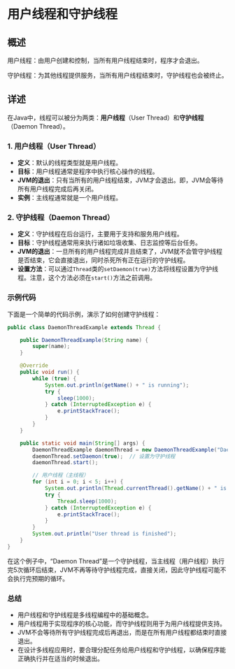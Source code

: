 # 用户线程和守护线程

## 概述

用户线程：由用户创建和控制，当所有用户线程结束时，程序才会退出。

守护线程：为其他线程提供服务，当所有用户线程结束时，守护线程也会被终止。

## 详述

在Java中，线程可以被分为两类：**用户线程**（User Thread）和**守护线程**（Daemon Thread）。

### 1. 用户线程（User Thread）

- **定义**：默认的线程类型就是用户线程。
- **目标**：用户线程通常是程序中执行核心操作的线程。
- **JVM的退出**：只有当所有的用户线程结束，JVM才会退出。即，JVM会等待所有用户线程完成后再关闭。
- **实例**：主线程通常就是一个用户线程。

### 2. 守护线程（Daemon Thread）

- **定义**：守护线程在后台运行，主要用于支持和服务用户线程。
- **目标**：守护线程通常用来执行诸如垃圾收集、日志监控等后台任务。
- **JVM的退出**：一旦所有的用户线程完成并且结束了，JVM就不会管守护线程是否结束，它会直接退出，同时杀死所有正在运行的守护线程。
- **设置方法**：可以通过`Thread`类的`setDaemon(true)`方法将线程设置为守护线程。注意，这个方法必须在`start()`方法之前调用。

### 示例代码

下面是一个简单的代码示例，演示了如何创建守护线程：

```java
public class DaemonThreadExample extends Thread {

    public DaemonThreadExample(String name) {
        super(name);
    }

    @Override
    public void run() {
        while (true) {
            System.out.println(getName() + " is running");
            try {
                sleep(1000);
            } catch (InterruptedException e) {
                e.printStackTrace();
            }
        }
    }

    public static void main(String[] args) {
        DaemonThreadExample daemonThread = new DaemonThreadExample("Daemon Thread");
        daemonThread.setDaemon(true);  // 设置为守护线程
        daemonThread.start();

        // 用户线程（主线程）
        for (int i = 0; i < 5; i++) {
            System.out.println(Thread.currentThread().getName() + " is running");
            try {
                Thread.sleep(1000);
            } catch (InterruptedException e) {
                e.printStackTrace();
            }
        }
        System.out.println("User thread is finished");
    }
}
```
在这个例子中，“Daemon Thread”是一个守护线程，当主线程（用户线程）执行完5次循环后结束，JVM不再等待守护线程完成，直接关闭，因此守护线程可能不会执行完预期的循环。

### 总结

- 用户线程和守护线程是多线程编程中的基础概念。
- 用户线程用于实现程序的核心功能，而守护线程则用于为用户线程提供支持。
- JVM不会等待所有守护线程完成后再退出，而是在所有用户线程都结束时直接退出。
- 在设计多线程应用时，要合理分配任务给用户线程和守护线程，以确保程序能正确执行并在适当的时候退出。